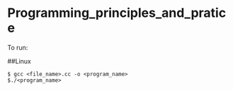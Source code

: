 # Programming_principles_and_pratice

To run:

##Linux

```console
$ gcc <file_name>.cc -o <program_name>
$./<program_name>
``` 

